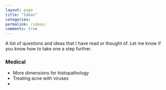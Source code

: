 ```yaml
---
layout: page
title: "Ideas"
categories: 
permalink: /ideas/
comments: true
---
```

A list of questions and ideas that I have read or thought of. Let me know if you know how to take one a step further.

### Medical
- More dimensions for histopathology
- Treating acne with viruses
- 